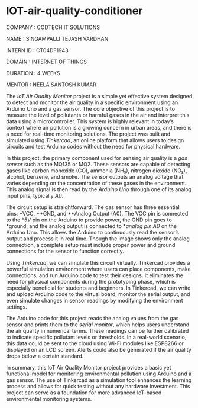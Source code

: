 # IOT-air-quality-conditioner
COMPANY : CODTECH IT SOLUTIONS

NAME : SINGAMPALLI TEJASH VARDHAN

INTERN ID : CT04DF1943

DOMAIN : INTERNET OF THINGS

DURATION : 4 WEEKS

MENTOR : NEELA SANTOSH KUMAR

The *IoT Air Quality Monitor* project is a simple yet effective system designed to detect and monitor the air quality in a specific environment using an Arduino Uno and a gas sensor. The core objective of this project is to measure the level of pollutants or harmful gases in the air and interpret this data using a microcontroller. This system is highly relevant in today’s context where air pollution is a growing concern in urban areas, and there is a need for real-time monitoring solutions. The project was built and simulated using *Tinkercad*, an online platform that allows users to design circuits and test Arduino codes without the need for physical hardware.

In this project, the primary component used for sensing air quality is a *gas sensor* such as the MQ135 or MQ2. These sensors are capable of detecting gases like carbon monoxide (CO), ammonia (NH₃), nitrogen dioxide (NO₂), alcohol, benzene, and smoke. The sensor outputs an analog voltage that varies depending on the concentration of these gases in the environment. This analog signal is then read by the *Arduino Uno* through one of its analog input pins, typically *A0*.

The circuit setup is straightforward. The gas sensor has three essential pins: *VCC, **GND, and **Analog Output (A0). The VCC pin is connected to the **5V* pin on the Arduino to provide power, the GND pin goes to *ground, and the analog output is connected to **analog pin A0* on the Arduino Uno. This allows the Arduino to continuously read the sensor’s output and process it in real time. Though the image shows only the analog connection, a complete setup must include proper power and ground connections for the sensor to function correctly.

Using *Tinkercad*, we can simulate this circuit virtually. Tinkercad provides a powerful simulation environment where users can place components, make connections, and run Arduino code to test their designs. It eliminates the need for physical components during the prototyping phase, which is especially beneficial for students and beginners. In Tinkercad, we can write and upload Arduino code to the virtual board, monitor the serial output, and even simulate changes in sensor readings by modifying the environment settings.

The Arduino code for this project reads the analog values from the gas sensor and prints them to the *serial monitor*, which helps users understand the air quality in numerical terms. These readings can be further calibrated to indicate specific pollutant levels or thresholds. In a real-world scenario, this data could be sent to the cloud using Wi-Fi modules like ESP8266 or displayed on an LCD screen. Alerts could also be generated if the air quality drops below a certain standard.

In summary, this IoT Air Quality Monitor project provides a basic yet functional model for monitoring environmental pollution using Arduino and a gas sensor. The use of Tinkercad as a simulation tool enhances the learning process and allows for quick testing without any hardware investment. This project can serve as a foundation for more advanced IoT-based environmental monitoring systems.
